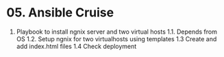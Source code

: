 # 05. Ansible Cruise

1. Playbook to install ngnix server and two virtual hosts
    1.1. Depends from OS
    1.2. Setup ngnix for two virtualhosts using templates 
    1.3 Create and add index.html files
    1.4 Check deployment


